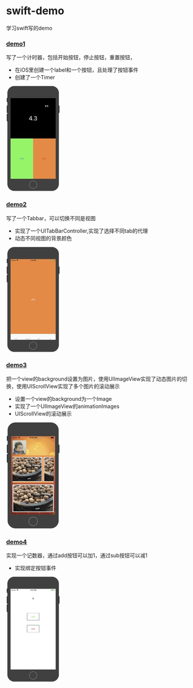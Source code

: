 # swift-demo
学习swift写的demo
### [demo1](https://github.com/snayan/swift-demo/tree/master/demo1)
写了一个计时器，包括开始按钮，停止按钮，重置按钮，

* 在iOS里创建一个label和一个按钮，且处理了按钮事件
* 创建了一个Timer

![](https://github.com/snayan/swift-demo/blob/master/screen/demo1.jpg)

### [demo2](https://github.com/snayan/swift-demo/tree/master/demo2)
写了一个Tabbar，可以切换不同是视图

* 实现了一个UITabBarController,实现了选择不同tab的代理
* 动态不同视图的背景颜色

![](https://github.com/snayan/swift-demo/blob/master/screen/demo2.jpg)

### [demo3](https://github.com/snayan/swift-demo/tree/master/demo3)
把一个view的background设置为图片，使用UIImageView实现了动态图片的切换，使用UIScrollView实现了多个图片的滚动展示

* 设置一个view的background为一个Image
* 实现了一个UIImageView的animationImages
* UIScrollView的滚动展示

![](https://github.com/snayan/swift-demo/blob/master/screen/demo3.jpg)

### [demo4](https://github.com/snayan/swift-demo/tree/master/demo4)
实现一个记数器，通过add按钮可以加1，通过sub按钮可以减1

* 实现绑定按钮事件

![](https://github.com/snayan/swift-demo/blob/master/screen/demo4.jpg)
